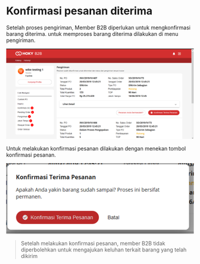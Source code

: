 # Konfirmasi pesanan diterima

Setelah proses pengiriman, Member B2B diperlukan untuk mengkonfirmasi barang diterima. untuk memproses barang diterima dilakukan di menu pengiriman.

![](../../.gitbook/assets/image%20%282%29.png)

Untuk melakukan konfirmasi pesanan dilakukan dengan menekan tombol konfirmasi pesanan.

![](../../.gitbook/assets/image%20%28132%29.png)

> Setelah melakukan konfirmasi pesanan, member B2B tidak diperbolehkan untuk mengajukan keluhan terkait barang yang telah dikirim

